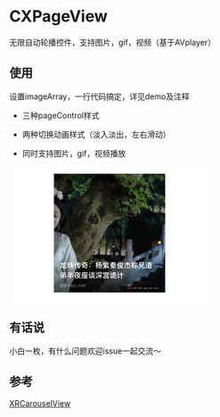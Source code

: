 # CXPageView

无限自动轮播控件，支持图片，gif，视频（基于AVplayer）

## 使用

设置imageArray，一行代码搞定，详见demo及注释

- 三种pageControl样式

- 两种切换动画样式（淡入淡出，左右滑动）

- 同时支持图片，gif，视频播放

![](demo.gif)

## 有话说

小白一枚，有什么问题欢迎issue一起交流～

## 参考

[XRCarouselView](https://github.com/codingZero/XRCarouselView)
